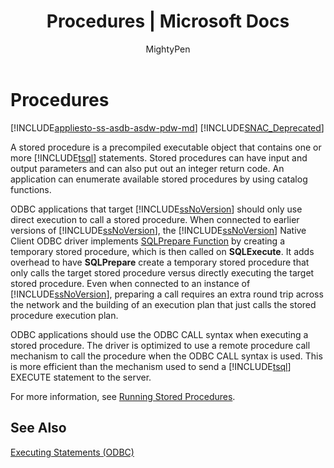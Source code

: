 ﻿---
title: "Procedures | Microsoft Docs"
ms.custom: ""
ms.date: "03/14/2017"
ms.prod: "sql-non-specified"
ms.prod_service: "database-engine, sql-database, sql-data-warehouse, pdw"
ms.service: ""
ms.component: "native-client-odbc-queries"
ms.reviewer: ""
ms.suite: "sql"
ms.technology: 

ms.tgt_pltfrm: ""
ms.topic: "reference"
helpviewer_keywords: 
  - "stored procedures [ODBC]"
  - "stored procedures [ODBC], about ODBC stored procedures"
  - "ODBC applications, statements"
  - "statements [ODBC], stored procedures"
  - "ODBC applications, stored procedures"
ms.assetid: c64d5f3a-376b-48ef-84f3-b6148ac8600a
caps.latest.revision: 30
author: "MightyPen"
ms.author: "genemi"
manager: "craigg"
ms.workload: "Inactive"
monikerRange: ">= aps-pdw-2016 || = azuresqldb-current || = azure-sqldw-latest || >= sql-server-2016 || = sqlallproducts-allversions"
---
# Procedures
[!INCLUDE[appliesto-ss-asdb-asdw-pdw-md](../../../includes/appliesto-ss-asdb-asdw-pdw-md.md)]
[!INCLUDE[SNAC_Deprecated](../../../includes/snac-deprecated.md)]

  A stored procedure is a precompiled executable object that contains one or more [!INCLUDE[tsql](../../../includes/tsql-md.md)] statements. Stored procedures can have input and output parameters and can also put out an integer return code. An application can enumerate available stored procedures by using catalog functions.  
  
 ODBC applications that target [!INCLUDE[ssNoVersion](../../../includes/ssnoversion-md.md)] should only use direct execution to call a stored procedure. When connected to earlier versions of [!INCLUDE[ssNoVersion](../../../includes/ssnoversion-md.md)], the [!INCLUDE[ssNoVersion](../../../includes/ssnoversion-md.md)] Native Client ODBC driver implements [SQLPrepare Function](http://go.microsoft.com/fwlink/?LinkId=59360) by creating a temporary stored procedure, which is then called on **SQLExecute**. It adds overhead to have **SQLPrepare** create a temporary stored procedure that only calls the target stored procedure versus directly executing the target stored procedure. Even when connected to an instance of [!INCLUDE[ssNoVersion](../../../includes/ssnoversion-md.md)], preparing a call requires an extra round trip across the network and the building of an execution plan that just calls the stored procedure execution plan.  
  
 ODBC applications should use the ODBC CALL syntax when executing a stored procedure. The driver is optimized to use a remote procedure call mechanism to call the procedure when the ODBC CALL syntax is used. This is more efficient than the mechanism used to send a [!INCLUDE[tsql](../../../includes/tsql-md.md)] EXECUTE statement to the server.  
  
 For more information, see [Running Stored Procedures](../../../relational-databases/native-client-odbc-stored-procedures/running-stored-procedures.md).  
  
## See Also  
 [Executing Statements &#40;ODBC&#41;](../../../relational-databases/native-client-odbc-queries/executing-statements/executing-statements-odbc.md)  
  
  
